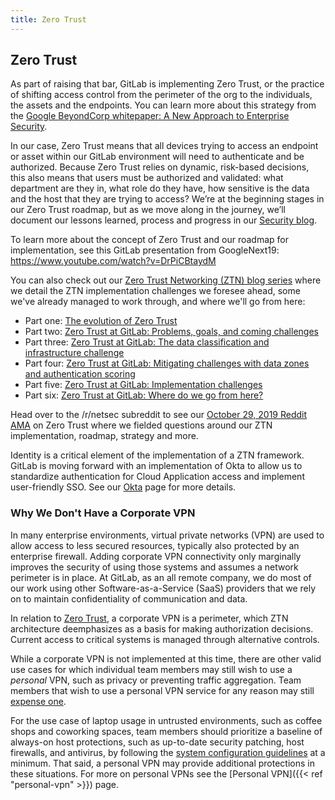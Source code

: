 ```yaml
---
title: Zero Trust
---
```


## Zero Trust

As part of raising that bar, GitLab is implementing Zero Trust, or the practice of  shifting access control from the perimeter of the org to the individuals, the assets and the endpoints. You can learn more about this strategy from the [Google BeyondCorp whitepaper: A New Approach to Enterprise Security](https://ai.google/research/pubs/pub43231).

In our case, Zero Trust means that all devices trying to access an endpoint or asset within our GitLab environment will need to authenticate and be authorized. Because Zero Trust relies on dynamic, risk-based decisions, this also means that users must be authorized and validated: what department are they in, what role do they have, how sensitive is the data and the host that they are trying to access?  We’re at the beginning stages in our Zero Trust roadmap, but as we move along in the journey, we’ll document our lessons learned, process and progress in our [Security blog](https://about.gitlab.com/blog/categories/security/).

To learn more about the concept of Zero Trust and our roadmap for implementation, see this GitLab presentation from GoogleNext19: <https://www.youtube.com/watch?v=DrPiCBtaydM>

You can also check out our [Zero Trust Networking (ZTN) blog series](https://about.gitlab.com/blog/tags.html#zero-trust) where we detail the ZTN implementation challenges we foresee ahead, some we've already managed to work through, and where we'll go from here:
- Part one: [The evolution of Zero Trust](https://about.gitlab.com/blog/2019/04/01/evolution-of-zero-trust/)
- Part two: [Zero Trust at GitLab: Problems, goals, and coming challenges](https://about.gitlab.com/blog/2019/08/09/zero-trust-at-gitlab-problems-goals-challenges)
- Part three: [Zero Trust at GitLab: The data classification and infrastructure challenge](https://about.gitlab.com/blog/2019/08/21/zero-trust-at-gitlab-the-data-classification-and-infrastructure-challenge/)
- Part four: [Zero Trust at GitLab: Mitigating challenges with data zones and authentication scoring](https://about.gitlab.com/blog/2019/09/06/zero-trust-at-gitlab-data-zones-and-authentication-scoring/)
- Part five: [Zero Trust at GitLab: Implementation challenges](https://about.gitlab.com/blog/2019/10/02/zero-trust-at-gitlab-implementation-challenges/)
- Part six: [Zero Trust at GitLab: Where do we go from here?](https://about.gitlab.com/blog/2019/10/15/zero-trust-at-gitlab-where-do-we-go-from-here/)

Head over to the /r/netsec subreddit to see our [October 29, 2019 Reddit AMA](https://www.reddit.com/r/netsec/comments/d71p1d/were_a_100_remote_cloudnative_company_and_were/) on Zero Trust where we fielded questions around our ZTN implementation, roadmap, strategy and more.

Identity is a critical element of the implementation of a ZTN framework. GitLab is moving forward with an implementation of Okta to allow us to standardize authentication for Cloud Application access and implement user-friendly SSO. See our [Okta](/handbook/business-technology/okta/) page for more details.

### Why We Don't Have a Corporate VPN

In many enterprise environments, virtual private networks (VPN) are used to
allow access to less secured resources, typically also protected by an
enterprise firewall. Adding corporate VPN connectivity only marginally improves
the security of using those systems and assumes a network perimeter is in place.
At GitLab, as an all remote company, we do most of our work using other
Software-as-a-Service (SaaS) providers that we rely on to maintain
confidentiality of communication and data.

In relation to [Zero Trust](#zero-trust), a corporate VPN is a perimeter, which
ZTN architecture deemphasizes as a basis for making authorization decisions.
Current access to critical systems is managed through alternative controls.

While a corporate VPN is not implemented at this time, there are other valid
use cases for which individual team members may still wish to use a *personal*
VPN, such as privacy or preventing traffic aggregation. Team members that
wish to use a personal VPN service for any reason may still [expense one](/handbook/finance/expenses/).

For the use case of laptop usage in untrusted environments, such as coffee
shops and coworking spaces, team members should prioritize a baseline of always-on host protections,
such as up-to-date security patching, host firewalls, and antivirus, by following the
[system configuration guidelines](/handbook/business-technology/it/security/system-configuration/#laptop-or-desktop-system-configuration)
at a minimum. That said, a personal VPN may provide additional protections in these situations.
For more on personal VPNs see the [Personal VPN]({{< ref "personal-vpn" >}}) page.
